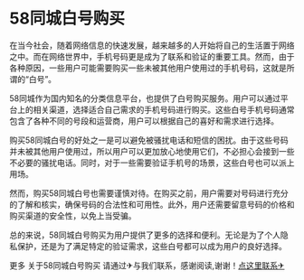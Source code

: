 # 58同城白号购买

在当今社会，随着网络信息的快速发展，越来越多的人开始将自己的生活置于网络之中。而在网络世界中，手机号码更是成为了联系和验证的重要工具。然而，由于各种原因，一些用户可能需要购买一些未被其他用户使用过的手机号码，这就是所谓的“白号”。

58同城作为国内知名的分类信息平台，也提供了白号购买服务。用户可以通过平台上的相关渠道，选择适合自己需求的手机号码进行购买。这些白号手机号码通常包含了各种不同的号段和运营商，用户可以根据自己的喜好和需求进行选择。

购买58同城白号的好处之一是可以避免被骚扰电话和短信的困扰。由于这些号码并未被其他用户使用过，所以用户可以更加放心地使用它们，不必担心会接到一些不必要的骚扰电话。同时，对于一些需要验证手机号的场景，这些白号也可以派上用场。

然而，购买58同城白号也需要谨慎对待。在购买之前，用户需要对号码进行充分的了解和核实，确保号码的合法性和可用性。此外，用户还需要留意号码的价格和购买渠道的安全性，以免上当受骗。

总的来说，58同城白号购买为用户提供了更多的选择和便利。无论是为了个人隐私保护，还是为了满足特定的验证需求，这些白号都可以成为用户的良好选择。

更多 关于58同城白号购买 请通过✈与我们联系，感谢阅读,谢谢！[点这里联系✈](https://sms.k02.cc)